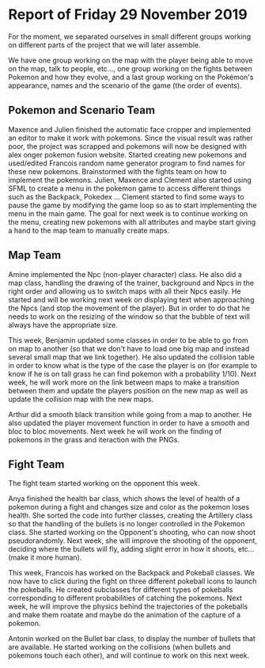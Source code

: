 #  Report of Friday 29 November 2019

For the moment, we separated ourselves in small different groups working on different parts of the project that we will later assemble.

We have one group working on the map with the player being able to move on the map, talk to people, etc..., one group working on the fights between Pokemon and how they evolve, and a last group working on the Pokémon's appearance, names and the scenario of the game (the order of events).


## Pokemon and Scenario Team

Maxence and Julien finished the automatic face cropper and implemented an editor to make it work with pokemons. Since the visual result was rather poor, the project was scrapped and pokemons will now be designed with alex onger pokemon fusion website. Started creating new pokemons and used/edited Francois random name generator program to find names for these new pokemons. Brainstormed with the fights team on how to implement the pokemons. Julien, Maxence and Clement also started using SFML to create a menu in the pokemon game to access different things such as the Backpack, Pokedex ... Clement started to find some ways to pause the game by modifying the game loop so as to start implementing the menu in the main game. The goal for next week is to continue working on the menu, creating new pokemons with all attributes and maybe start giving a hand to the map team to manually create maps.

## Map Team
Amine implemented the Npc (non-player character) class. He also did a map class, handling the drawing of the trainer, background and Npcs in the right order and allowing us to switch maps with all their Npcs easily. He started and will be working next week on displaying text when approaching the Npcs (and stop the movement of the player). But in order to do that he needs to work on the resizing of the window so that the bubble of text will always have the appropriate size.

This week, Benjamin updated some classes in order to be able to go from on map to another (so that we don't have to load one big map and instead several small map that we link together). He also updated the collision table in order to know what is the type of the case the player is on (for example to know if he is on tall grass he can find pokemon with a probability 1/10). Next week, he will work more on the link between maps to make a transition between them and update the players position on the new map as well as update the collision map with the new maps.

Arthur did a smooth black transition while going from a map to another. He also updated the player movement function in order to have a smooth and bloc to bloc movements. Next week he will work on the finding of pokemons in the grass and iteraction with the PNGs.


## Fight Team
The fight team started working on the opponent this week.

Anya finished the health bar class, which shows the level of health of a pokemon during a fight and changes size and color as the pokemon loses health. She sorted the code into further classes, creating the Artillery class so that the handling of the bullets is no longer controlled in the Pokemon class. She started working on the Opponent's shooting, who can now shoot pseudorandomly. Next week, she will improve the shooting of the opponent, deciding where the bullets will fly, adding slight error in how it shoots, etc... (make it more human). 

This week, Francois has worked on the Backpack and Pokeball classes. We now have to click during the fight on three different pokeball icons to launch the pokeballs. He created subclasses for different types of pokeballs corresponding to different probabilities of catching the pokemons. Next week, he will improve the physics behind the trajectories of the pokeballs and make them roatate and maybe do the animation of the capture of a pokemon. 

Antonin worked on the Bullet bar class, to display the number of bullets that are available. He started working on the collisions (when bullets and pokemons touch each other), and will continue to work on this next week. 
